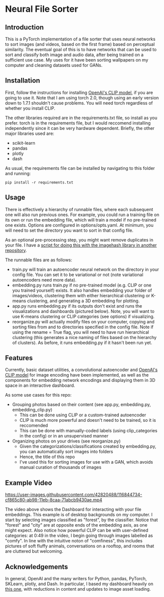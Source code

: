 # Neural File Sorter

## Introduction

This is a PyTorch implementation of a file sorter that uses neural networks to sort images (and videos, based on the first frame) based on perceptual similarity. The eventual goal of this is to have networks that can be used to sort and classify both image and audio data, after being trained on a sufficient use case. My uses for it have been sorting wallpapers on my computer and cleaning datasets used for GANs.

## Installation

First, follow the instructions for installing [OpenAI's CLIP model](https://github.com/openai/CLIP), if you are going to use it. Note that I am using torch 2.0, though using an early version down to 1.7.1 shouldn't cause problems. You will need torch regardless of whether you install CLIP.

The other libraries required are in the requirements.txt file, so install as you prefer. torch is in the requirements file, but I would reccomend installing independently since it can be very hardware dependent. Briefly, the other major libraries used are:

* scikit-learn
* pandas
* plotly
* dash

As usual, the requirements file can be installed by navigating to this folder and running:

```
pip install -r requirements.txt
```

## Usage

There is effectively a hierarchy of runnable files, where each subsequent one will also run previous ones. For example, you could run a training file on its own or run the embedding file, which will train a model if no pre-trained one exists. Options are configured in options/opts.yaml. At minimum, you will need to set the directory you want to sort in that config file.

As an optional pre-processing step, you might want remove duplicates in your file. I have a [script for doing this with the imagehash library in another repository](https://github.com/LumenPallidium/image-dataset-utils/blob/main/duplicate_remover.py). 

The runnable files are as follows:

* train.py will train an autoencoder neural network on the directory in your config file. You can set it to be variational or not (note variational autoencoders need more data).
* embedding.py runs train.py if no pre-trained model (e.g. CLIP or one you trained yourself) exists. It also handles embedding your folder of images/videos, clustering them with either hierarchical clustering or K-means clustering, and generating a 3D embedding for plotting. 
* app.py runs embedding.py if its outputs don't exist and runs the visualizations and dashboards (pictured below). Note, you will want to use K-means clustering or CLIP categories (see options) if visualizing.
* reorganize.py will actually modify files on your computer, copying and sorting files from and to directories specified in the config file. Note if using the rename = True flag, you will need to have run hierarchical clustering (this generates a nice naming of files based on the hierarchy of clusters). As before, it runs embedding.py if it hasn't been run yet.

## Features

Currently, basic dataset utilities, a convolutional autoencoder and [OpenAI's CLIP model](https://github.com/openai/CLIP) for image encoding have been implemented, as well as the components for embedding network encodings and displaying them in 3D space in an interactive dashboard.  

As some use cases for this repo:

- Grouping photos based on their content (see app.py, embedding.py, embedding_clip.py)
	- This can be done using CLIP or a custom-trained autoencoder
	- CLIP is much more powerful and doesn't need to be trained, so it is reccomended
	- This can be done with manually-coded labels (using clip_categories in the config) or in an unsupervised manner
- Organizing photos on your drives (see reorganize.py)
	- Given the categorizations/classifications created by embedding.py, you can automatically sort images into folders
	- Hence, the title of this repo
	- I've used this for sorting images for use with a GAN, which avoids manual curation of thousands of images

## Example Video

https://user-images.githubusercontent.com/42820488/116844734-cf865c80-ab98-11eb-8caa-71abcb9430ae.mp4

The video above shows the Dashboard for interacting with your file embeddings. This example is of desktop backgrounds on my computer. I start by selecting images classified as "forest", by the classifier. Notice that "forest" and "city" are at opposite ends of the embedding axis, as one might expect. Also notice how powerful CLIP can be with user-defined categories: at 0:49 in the video, I begin going through images labelled as "comfy". In line with the intuitive noton of "comfiness", this includes pictures of soft fluffy animals, conversations on a rooftop, and rooms that are cluttered but welcoming.

## Acknowledgements

In general, OpenAI and the many writers for Python, pandas, PyTorch, SKLearn, plotly, and Dash. In particular, I based my dashboard heavily on [this one](https://dash-gallery.plotly.host/dash-tsne/), with reductions in content and updates to image asset loading.



